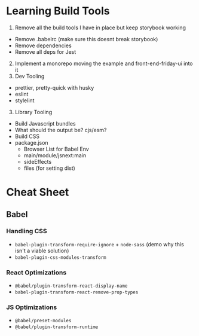 # Learning Build Tools

1. Remove all the build tools I have in place but keep storybook working
  - Remove .babelrc (make sure this doesnt break storybook)
  - Remove dependencies
  - Remove all deps for Jest
2. Implement a monorepo moving the example and front-end-friday-ui into it
3. Dev Tooling
  - prettier, pretty-quick with husky
  - eslint
  - stylelint
3. Library Tooling
  - Build Javascript bundles
  - What should the output be? cjs/esm?
  - Build CSS
  - package.json
    - Browser List for Babel Env
    - main/module/jsnext:main
    - sideEffects
    - files (for setting dist)


# Cheat Sheet

## Babel

### Handling CSS
- `babel-plugin-transform-require-ignore` + `node-sass` (demo why this isn't a viable solution)
- `babel-plugin-css-modules-transform`

### React Optimizations
- `@babel/plugin-transform-react-display-name`
- `babel-plugin-transform-react-remove-prop-types`

### JS Optimizations
- `@babel/preset-modules`
- `@babel/plugin-transform-runtime`
